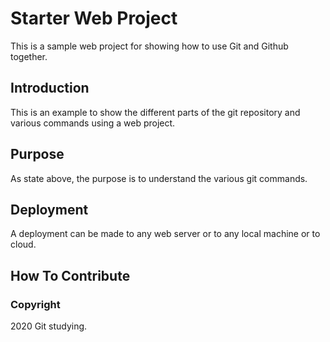 # Starter Web Project

This is a sample web project for showing how to use Git and Github together.

## Introduction

This is an example to show the different parts of the git repository and various commands using a web project.

## Purpose

As state above, the purpose is to understand the various git commands.

## Deployment

A deployment can be made to any web server or to any local machine or to cloud.

## How To Contribute

### Copyright

2020 Git studying.
